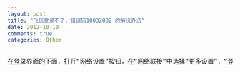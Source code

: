 ```yaml
---
layout: post
title: "飞信登录不了，错误码10032002 的解决办法"
date: 2012-10-10
comments: true
categories: Other
---
```

<pre class="reply-text mb10" id="content-954086387" data-accusearea="aContent">在登录界面的下面，打开“网络设置”按钮，在“网络联接”中选择“更多设置”，“登录协议”中选择“http协议”，“确定”就行了。 </pre>